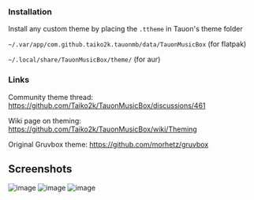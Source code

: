 ### Installation


Install any custom theme by placing the `.ttheme` in Tauon's theme folder

`~/.var/app/com.github.taiko2k.tauonmb/data/TauonMusicBox` (for flatpak)

`~/.local/share/TauonMusicBox/theme/` (for aur)


### Links


Community theme thread:
https://github.com/Taiko2k/TauonMusicBox/discussions/461

Wiki page on theming:
https://github.com/Taiko2k/TauonMusicBox/wiki/Theming

Original Gruvbox theme:
https://github.com/morhetz/gruvbox

## Screenshots
![image](https://user-images.githubusercontent.com/87790164/130009419-586f94f9-b397-47c1-a40d-4f3bd0b6a7ba.png)
![image](https://user-images.githubusercontent.com/87790164/130009562-713af34e-e5bf-4cfd-9aa8-4839bc0560f3.png)
![image](https://user-images.githubusercontent.com/87790164/130009763-183ebe40-c1e4-4dac-a5c3-de4523b1bcef.png)




